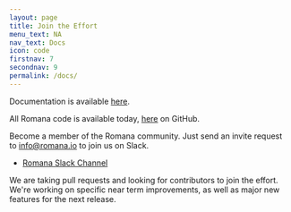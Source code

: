 ```yaml
---
layout: page
title: Join the Effort 
menu_text: NA
nav_text: Docs
icon: code
firstnav: 7
secondnav: 9
permalink: /docs/
---
```


Documentation is available [here](http://romanadocs.readthedocs.io).

All Romana code is available today, [here](http://www.github.com/romana/romana) on GitHub.

Become a member of the Romana community. Just send an invite request to [info@romana.io](mailto:info@romana.io) to join us on Slack.

* [Romana Slack Channel](http://romana.slack.com)

We are taking pull requests and looking for contributors to join the effort. We're working on specific near term improvements, as well as major new features for the next release.
